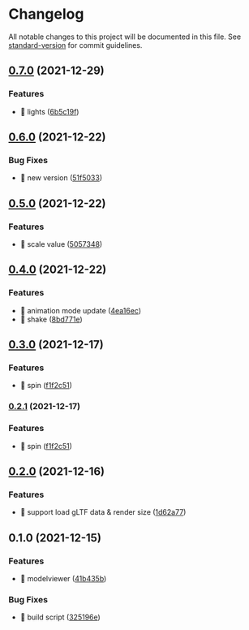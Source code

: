 # Changelog

All notable changes to this project will be documented in this file. See [standard-version](https://github.com/conventional-changelog/standard-version) for commit guidelines.

## [0.7.0](https://github.com/SmilingXinyi/3dmodelviewer/compare/v0.6.0...v0.7.0) (2021-12-29)


### Features

* 🎸 lights ([6b5c19f](https://github.com/SmilingXinyi/3dmodelviewer/commit/6b5c19fc4369f1a7be30797275a90069e9024bbe))

## [0.6.0](https://github.com/SmilingXinyi/3dmodelviewer/compare/v0.5.0...v0.6.0) (2021-12-22)


### Bug Fixes

* 🐛 new version ([51f5033](https://github.com/SmilingXinyi/3dmodelviewer/commit/51f50332bb9b327ed3fb065b96ea7c57936eeeb6))

## [0.5.0](https://github.com/SmilingXinyi/3dmodelviewer/compare/v0.4.0...v0.5.0) (2021-12-22)


### Features

* 🎸 scale value ([5057348](https://github.com/SmilingXinyi/3dmodelviewer/commit/50573486e8e5f0131023583eb9322bb72f696595))

## [0.4.0](https://github.com/SmilingXinyi/3dmodelviewer/compare/v0.3.0...v0.4.0) (2021-12-22)


### Features

* 🎸 animation mode update ([4ea16ec](https://github.com/SmilingXinyi/3dmodelviewer/commit/4ea16ecbf5d0df87291b559b629fe2a6a85ea6a6))
* 🎸 shake ([8bd771e](https://github.com/SmilingXinyi/3dmodelviewer/commit/8bd771e371966aadfa123f2a5b0eb6c2d05ea552))

## [0.3.0](https://github.com/SmilingXinyi/3dmodelviewer/compare/v0.2.0...v0.3.0) (2021-12-17)


### Features

* 🎸 spin ([f1f2c51](https://github.com/SmilingXinyi/3dmodelviewer/commit/f1f2c510e5c3eba1794458fe7f66afb86ccf43ec))

### [0.2.1](https://github.com/SmilingXinyi/3dmodelviewer/compare/v0.2.0...v0.2.1) (2021-12-17)


### Features

* 🎸 spin ([f1f2c51](https://github.com/SmilingXinyi/3dmodelviewer/commit/f1f2c510e5c3eba1794458fe7f66afb86ccf43ec))

## [0.2.0](https://github.com/SmilingXinyi/3dmodelviewer/compare/v0.1.0...v0.2.0) (2021-12-16)


### Features

* 🎸 support load gLTF data & render size ([1d62a77](https://github.com/SmilingXinyi/3dmodelviewer/commit/1d62a77e7aa23f4fc0e69d8b4130ced4d6ed243c))

## 0.1.0 (2021-12-15)


### Features

* 🎸 modelviewer ([41b435b](https://github.com/SmilingXinyi/3dmodelviewer/commit/41b435b1d9cb2d3aad3c50f90a84a4ba5890bc8a))


### Bug Fixes

* 🐛 build script ([325196e](https://github.com/SmilingXinyi/3dmodelviewer/commit/325196e3bfb41c6fbc1f307ff5e823492417a2d6))
